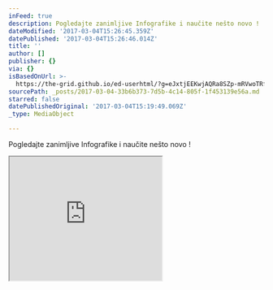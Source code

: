 ```yaml
---
inFeed: true
description: Pogledajte zanimljive Infografike i naučite nešto novo !
dateModified: '2017-03-04T15:26:45.359Z'
datePublished: '2017-03-04T15:26:46.014Z'
title: ''
author: []
publisher: {}
via: {}
isBasedOnUrl: >-
  https://the-grid.github.io/ed-userhtml/?g=eJxtjEEKwjAQRa8SZp-mRVwoTRfeZJpMTErblMxA8PZaFBVx-Xn_vR6VR0G9pVX7bIGWkfwlY_HwAeO-dU1eooVT234hdjiTjpSuUSwc_rCX1nVHULFQsBBFNj4bU2ttHj-hQiyNy4t5L5NDSC7hrFeqbGDoDQ49u5I2Uci31SlPgYri4iwYg8wk_FObeA8maSbeA097uAMukVQY
sourcePath: _posts/2017-03-04-33b6b373-7d5b-4c14-805f-1f453139e56a.md
starred: false
datePublishedOriginal: '2017-03-04T15:19:49.069Z'
_type: MediaObject

---
```

Pogledajte zanimljive Infografike i naučite nešto novo !

<iframe src="https://the-grid.github.io/ed-userhtml/?g=eJxtjMEOgjAQRH-l6b2setDEUA7-ydIutCCUdDc2-vVCNNEYjzNv3tSoPAqaJc7GJ6tpaslfEmavP6DdsinRS7B6f9jtvhg7vJIJFPsgVp_-sLd33FDI1FkdRBY-A5RSqnUnlImlcmmC_pFuY4IJ80gS5x50UwM2NbscF1HI99kpTx1lxdlZDYDMJPxzMzCsRZRq4O3gZTdPDj9Rog" height="244" style=""></iframe>